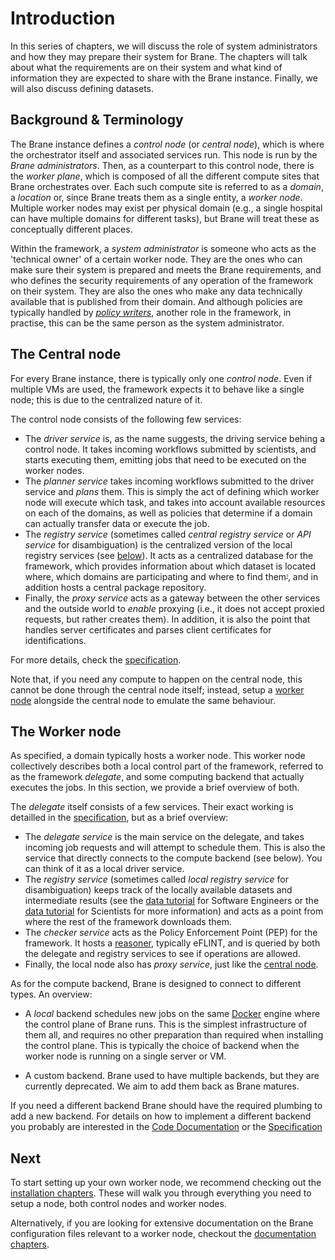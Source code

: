 # Introduction
In this series of chapters, we will discuss the role of system administrators and how they may prepare their system for Brane. The chapters will talk about what the requirements are on their system and what kind of information they are expected to share with the Brane instance. Finally, we will also discuss defining datasets.


## Background & Terminology
The Brane instance defines a _control node_ (or _central node_), which is where the orchestrator itself and associated services run. This node is run by the _Brane administrators_. Then, as a counterpart to this control node, there is the _worker plane_, which is composed of all the different compute sites that Brane orchestrates over. Each such compute site is referred to as a _domain_, a _location_ or, since Brane treats them as a single entity, a _worker node_. Multiple worker nodes may exist per physical domain (e.g., a single hospital can have multiple domains for different tasks), but Brane will treat these as conceptually different places.

Within the framework, a _system administrator_ is someone who acts as the 'technical owner' of a certain worker node. They are the ones who can make sure their system is prepared and meets the Brane requirements, and who defines the security requirements of any operation of the framework on their system. They are also the ones who make any data technically available that is published from their domain. And although policies are typically handled by [_policy writers_](../policy-experts/introduction.md), another role in the framework, in practise, this can be the same person as the system administrator.


## The Central node
For every Brane instance, there is typically only one _control node_. Even if multiple VMs are used, the framework expects it to behave like a single node; this is due to the centralized nature of it.

The control node consists of the following few services:
- The _driver service_ is, as the name suggests, the driving service behing a control node. It takes incoming workflows submitted by scientists, and starts executing them, emitting jobs that need to be executed on the worker nodes.
- The _planner service_ takes incoming workflows submitted to the driver service and _plans_ them. This is simply the act of defining which worker node will execute which task, and takes into account available resources on each of the domains, as well as policies that determine if a domain can actually transfer data or execute the job.
- The _registry service_ (sometimes called _central registry service_ or _API service_ for disambiguation) is the centralized version of the local registry services (see [below](#the-worker-node)). It acts as a centralized database for the framework, which provides information about which dataset is located where, which domains are participating and where to find them<small><small><small><sup><a href="../assets/img/domains-and-where-to-find-them.jpg">1</a></sub></small></small></small>, and in addition hosts a central package repository.
- Finally, the _proxy service_ acts as a gateway between the other services and the outside world to _enable_ proxying (i.e., it does not accept proxied requests, but rather creates them). In addition, it is also the point that handles server certificates and parses client certificates for identifications.

For more details, check the [specification](/specification).

Note that, if you need any compute to happen on the central node, this cannot be done through the central node itself; instead, setup a [worker node](#the-worker-node) alongside the central node to emulate the same behaviour.


## The Worker node
As specified, a domain typically hosts a worker node. This worker node collectively describes both a local control part of the framework, referred to as the framework _delegate_, and some computing backend that actually executes the jobs. In this section, we provide a brief overview of both.

The _delegate_ itself consists of a few services. Their exact working is detailled in the [specification](/specification), but as a brief overview:
- The _delegate service_ is the main service on the delegate, and takes incoming job requests and will attempt to schedule them. This is also the service that directly connects to the compute backend (see below). You can think of it as a local driver service.
- The _registry service_ (sometimes called _local registry service_ for disambiguation) keeps track of the locally available datasets and intermediate results (see the [data tutorial](../software-engineers/data.md) for Software Engineers or the [data tutorial](../scientists/bscript/datasets.md) for Scientists for more information) and acts as a point from where the rest of the framework downloads them.
- The _checker service_ acts as the Policy Enforcement Point (PEP) for the framework. It hosts a [reasoner](https://github.com/braneframework/policy-reasoner), typically eFLINT, and is queried by both the delegate and registry services to see if operations are allowed.
- Finally, the local node also has _proxy service_, just like the [central node](#the-central-node).

As for the compute backend, Brane is designed to connect to different types. An overview:
- A _local_ backend schedules new jobs on the same [Docker](https://docker.com) engine where the control plane of Brane runs. This is the simplest infrastructure of them all, and requires no other preparation than required when installing the control plane. This is typically the choice of backend when the worker node is running on a single server or VM.
<!-- - A _VM_ backend uses an SSH connection (via the [Xenon](https://github.com/xenon-middleware/xenon) middleware) to launch jobs on the Docker engine of another server or VM. This is typically useful for simple setups that still emphasise a split between a local control plane and a local compute plane, but don't have extensive clusters to connect to.  -->
<!-- - A _Kubernetes_ backend connects to a [Kubernetes](https://kubernetes.io) cluster on which incoming jobs are hosted. This is the recommended large-scale compute option if you need large amounts of compute power, since Kubernetes is designed to natively work with containers. -->
<!-- - A _Slurm_ backend connects to a [Slurm](https://www.schedmd.com/) cluster on which incoming jobs are hosted. This infrastructure type may be harder to setup, as Slurm does not have any builtin container support. However, when setup properly, it can be used to connect to existing large-scale compute clusters to execute Brane jobs on. -->
- A custom backend. Brane used to have multiple backends, but they are currently deprecated. We aim to add them back as Brane matures.

If you need a different backend Brane should have the required plumbing to add a new backend. For details on how to implement a different backend you probably are interested in the [Code Documentation](/brane) or the [Specification](/specification)


## Next
To start setting up your own worker node, we recommend checking out the [installation chapters](./installation/introduction.md). These will walk you through everything you need to setup a node, both control nodes and worker nodes.

Alternatively, if you are looking for extensive documentation on the Brane configuration files relevant to a worker node, checkout the [documentation chapters](./docs/overview.md).



<img hidden src="../assets/img/domains-and-where-to-find-them.jpg" alt="meme" width="1"/>
